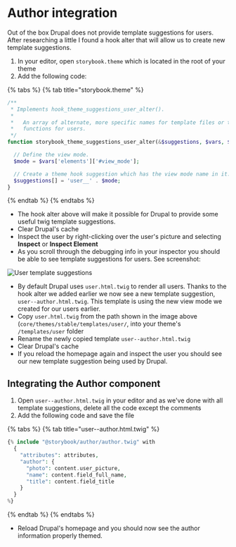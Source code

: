 # Author integration

Out of the box Drupal does not provide template suggestions for users. After researching a little I found a hook alter that will allow us to create new template suggestions.

1. In your editor, open `storybook.theme` which is located in the root of your theme
2. Add the following code:

{% tabs %}
{% tab title="storybook.theme" %}
```php
/**
 * Implements hook_theme_suggestions_user_alter().
 *
 *   An array of alternate, more specific names for template files or theme
 *   functions for users.
 */
function storybook_theme_suggestions_user_alter(&$suggestions, $vars, $hook) {

  // Define the view mode.
  $mode = $vars['elements']['#view_mode'];

  // Create a theme hook suggestion which has the view mode name in it.
  $suggestions[] = 'user__' . $mode;
}
```
{% endtab %}
{% endtabs %}

* The hook alter above will make it possible for Drupal to provide some useful twig template suggestions.
* Clear Drupal's cache
* Inspect the user by right-clicking over the user's picture and selecting **Inspect** or **Inspect Element**
* As you scroll through the debugging info in your inspector you should be able to see template suggestions for users.  See screenshot:

![User template suggestions](../.gitbook/assets/user.png)

* By default Drupal uses `user.html.twig` to render all users. Thanks to the hook alter we added earlier we now see a new template suggestion, `user--author.html.twig`. This template is using the new view mode we created for our users earlier.
* Copy `user.html.twig` from the path shown in the image above (`core/themes/stable/templates/user/`, into your theme's `/templates/user` folder
* Rename the newly copied template `user--author.html.twig`
* Clear Drupal's cache
* If you reload the homepage again and inspect the user you should see our new template suggestion being used by Drupal.

## Integrating the Author component

1. Open `user--author.html.twig` in your editor and as we've done with all template suggestions, delete all the code except the comments
2. Add the following code and save the file

{% tabs %}
{% tab title="user--author.html.twig" %}
```php
{% include "@storybook/author/author.twig" with
  {
    "attributes": attributes,
    "author": {
      "photo": content.user_picture,
      "name": content.field_full_name,
      "title": content.field_title
    }
  }
%}
```
{% endtab %}
{% endtabs %}

* Reload Drupal's homepage and you should now see the author information properly themed.
